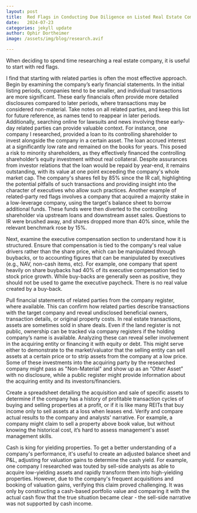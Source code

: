 ```yaml
---
layout: post
title:  Red Flags in Conducting Due Diligence on Listed Real Estate Companies
date:   2024-07-23
categories: jekyll update
author: Ophir Dortheimer
image: /assets/img/blog/research.avif

---
```


When deciding to spend time researching a real estate company, it is useful to start with red flags. 

I find that starting with related parties is often the most effective approach. Begin by examining the company’s early financial statements. In the initial listing periods, companies tend to be smaller, and individual transactions are more significant. These early financials often provide more detailed disclosures compared to later periods, where transactions may be considered non-material. Take notes on all related parties, and keep this list for future reference, as names tend to reappear in later periods. Additionally, searching online for lawsuits and news involving these early-day related parties can provide valuable context. For instance, one company I researched, provided a loan to its controlling shareholder to invest alongside the company in a certain asset. The loan accrued interest at a significantly low rate and remained on the books for years. This posed a risk to minority shareholders, as they effectively financed the controlling shareholder’s equity investment without real collateral. Despite assurances from investor relations that the loan would be repaid by year-end, it remains outstanding, with its value at one point exceeding the company's whole market cap. The company's shares fell by 85% since the IR call, highlighting the potential pitfalls of such transactions and providing insight into the character of executives who allow such practices. Another example of related-party red flags involves a company that acquired a majority stake in a low-leverage company, using the target's balance sheet to borrow additional funds. These funds were then diverted to the controlling shareholder via upstream loans and downstream asset sales. Questions to IR were brushed away, and shares dropped more than 40% since, while the relevant benchmark rose by 15%.

Next, examine the executive compensation section to understand how it is structured. Ensure that compensation is tied to the company's real value drivers rather than the share price, which can be manipulated through buybacks, or to accounting figures that can be manipulated by executives (e.g., NAV, non-cash items, etc). For example, one company that spent heavily on share buybacks had 40% of its executive compensation tied to stock price growth. While buy-backs are generally seen as positive, they should not be used to game the executive paycheck. There is no real value created by a buy-back.

Pull financial statements of related parties from the company register, where available. This can confirm how related parties describe transactions with the target company and reveal undisclosed beneficial owners, transaction details, or original property costs. In real estate transactions, assets are sometimes sold in share deals. Even if the land register is not public, ownership can be tracked via company registers if the holding company’s name is available. Analyzing these can reveal seller involvement in the acquiring entity or financing it with equity or debt. This might serve either to demonstrate to the market/valuator that the selling entity can sell assets at a certain price or to strip assets from the company at a low price. Some of these investments into the acquiring party by the researched company might pass as "Non-Material" and show up as an “Other Asset” with no disclosure, while a public register might provide information about the acquiring entity and its investors/financiers.

Create a spreadsheet detailing the acquisition and sale of specific assets to determine if the company has a history of profitable transaction cycles of buying and selling properties at a profit, or if it is like many REITs that buy income only to sell assets at a loss when leases end. Verify and compare actual results to the company and analysts' narrative. For example, a company might claim to sell a property above book value, but without knowing the historical cost, it’s hard to assess management's asset management skills.

Cash is king for yielding properties. To get a better understanding of a company's performance, it's useful to create an adjusted balance sheet and P&L, adjusting for valuation gains to determine the cash yield.  For example, one company I researched was touted by sell-side analysts as able to acquire low-yielding assets and rapidly transform them into high-yielding properties. However, due to the company's frequent acquisitions and booking of valuation gains, verifying this claim proved challenging. It was only by constructing a cash-based portfolio value and comparing it with the actual cash flow that the true situation became clear - the sell-side narrative was not supported by cash income.